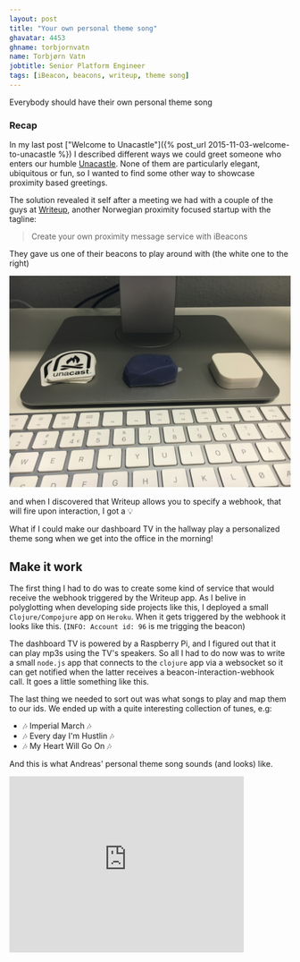 ```yaml
---
layout: post
title: "Your own personal theme song"
ghavatar: 4453
ghname: torbjornvatn
name: Torbjørn Vatn
jobtitle: Senior Platform Engineer
tags: [iBeacon, beacons, writeup, theme song]
---
```


<div class="message">Everybody should have their own personal theme song</div>

### Recap

In my last post ["Welcome to Unacastle"]({% post_url 2015-11-03-welcome-to-unacastle %}) I described different ways we could greet someone who enters our 
humble [Unacastle](http://unacast.com/contact/). None of them are particularly elegant, ubiquitous or fun, so I wanted to find some other way to showcase
proximity based greetings.

The solution revealed it self after a meeting we had with a couple of the guys at [Writeup](https://writeup.com/), another Norwegian proximity focused startup with the tagline:

> Create your own proximity message service with iBeacons

They gave us one of their beacons to play around with (the white one to the right) 

![writeup beacon](/images/themesong/writeup-beacon.jpg) 

and when I discovered that Writeup allows you to specify a webhook, that will fire upon interaction, I got a :bulb:

<div class="message">
  What if I could make our dashboard TV in the hallway play a personalized theme song when we get into the
  office in the morning!
</div>

## Make it work

The first thing I had to do was to create some kind of service that would receive the webhook triggered by the Writeup app. As I belive in 
polyglotting when developing side projects like this, I deployed a small `Clojure/Compojure` app on `Heroku`. When it gets triggered by the 
webhook it looks like this. (`INFO: Account id: 96` is me trigging the beacon)

<script type="text/javascript" src="https://asciinema.org/a/31891.js" id="asciicast-31891" async></script>

The dashboard TV is powered by a Raspberry Pi, and I figured out that it can play mp3s using the TV's speakers. So all I had to do now 
was to write a small `node.js` app that connects to the `clojure` app via a websocket so it can get notified when the latter receives a beacon-interaction-webhook call.
It goes a little something like this.

<script type="text/javascript" src="https://asciinema.org/a/31770.js" id="asciicast-31770" async></script>

The last thing we needed to sort out was what songs to play and map them to our ids. We ended up with a quite interesting collection of tunes, e.g:

- :notes: Imperial March :notes:
- :notes: Every day I'm Hustlin :notes:
- :notes: My Heart Will Go On :notes:

And this is what Andreas' personal theme song sounds (and looks) like.

<iframe width="420" height="315" src="https://www.youtube.com/embed/yWMJz8nfBHE" frameborder="0" allowfullscreen></iframe>
